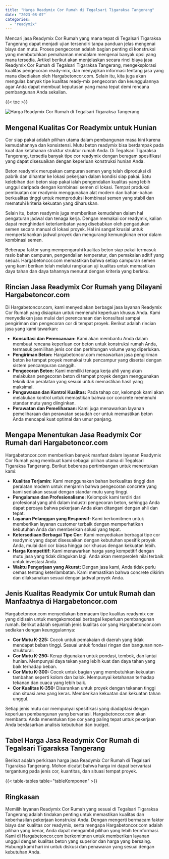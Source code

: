 ```yaml
---
title: "Harga Readymix Cor Rumah di Tegalsari Tigaraksa Tangerang"
date: "2023-08-07"
categories: 
  - "readymix"
---
```



Mencari jasa Readymix Cor Rumah yang mana tepat di Tegalsari Tigaraksa Tangerang dapat menjadi ujian tersendiri tanpa panduan jelas mengenai biaya dan mutu. Proses pengecoran adalah bagian penting di konstruksi yang membutuhkan pemahaman mendalam mengenai banyak opsi yang mana tersedia. Artikel berikut akan menjelaskan secara rinci biaya jasa Readymix Cor Rumah di Tegalsari Tigaraksa Tangerang, mengeksplorasi kualitas pengecoran ready-mix, dan menyajikan informasi tentang jasa yang mana disediakan oleh Hargabetoncor.com. Selain itu, kita juga akan mengulas banyak tipe kualitas ready-mix pengecoran dan keunggulannya agar Anda dapat membuat keputusan yang mana tepat demi rencana pembangunan Anda sekalian.

{{< toc >}}

![Harga Readymix Cor Rumah di Tegalsari Tigaraksa Tangerang](https://hargareadymixid.github.io/hbc/readymix-hbc%20(36).png)

## Mengenal Kualitas Cor Readymix untuk Hunian

Cor siap pakai adalah pilihan utama dalam pembangunan masa kini karena kemudahannya dan konsistensi. Mutu beton readymix bisa berdampak pada kuat dan ketahanan struktur struktur rumah Anda. Di Tegalsari Tigaraksa Tangerang, tersedia banyak tipe cor readymix dengan beragam spesifikasi yang dapat disesuaikan dengan keperluan konstruksi hunian Anda.

Beton readymix merupakan campuran semen yang telah diproduksi di pabrik dan dihantar ke lokasi pekerjaan dalam kondisi siap pakai. Satu kelebihan dari beton siap pakai ialah pengendalian kualitas yang lebih unggul daripada dengan kombinasi semen di lokasi. Tempat produksi pembuatan cor readymix menggunakan alat modern dan bahan-bahan berkualitas tinggi untuk memproduksi kombinasi semen yang stabil dan mematuhi kriteria kekuatan yang diharuskan.

Selain itu, beton readymix juga memberikan kemudahan dalam hal pengaturan jadwal dan tenaga kerja. Dengan memakai cor readymix, kalian dapat menghindari keterlambatan yang disebabkan oleh pengadukan semen secara manual di lokasi proyek. Hal ini sangat krusial untuk mempertahankan jadwal proyek dan mengurangi kemungkinan error dalam kombinasi semen.

Beberapa faktor yang mempengaruhi kualitas beton siap pakai termasuk rasio bahan campuran, pengendalian temperatur, dan pemakaian aditif yang sesuai. Hargabetoncor.com memastikan bahwa setiap campuran semen yang kami berikan telah melalui rangkaian uji kualitas untuk memastikan daya tahan dan daya tahannya menurut dengan kriteria yang berlaku.

## Rincian Jasa Readymix Cor Rumah yang Dilayani Hargabetoncor.com

Di Hargabetoncor.com, kami menyediakan berbagai jasa layanan Readymix Cor Rumah yang disiapkan untuk memenuhi keperluan khusus Anda. Kami menyediakan jasa mulai dari perencanaan dan konsultasi sampai pengiriman dan pengecoran cor di tempat proyek. Berikut adalah rincian jasa yang kami tawarkan:

- **Konsultasi dan Perencanaan:** Kami akan membantu Anda dalam membuat rencana keperluan cor beton untuk konstruksi rumah Anda, termasuk pemilihan jenis cor dan perhitungan volume yang diperlukan.
- **Pengiriman Beton:** Hargabetoncor.com menawarkan jasa pengiriman beton ke tempat proyek memakai truk pencampur yang disertai dengan sistem pencampuran canggih.
- **Pengecoran Beton:** Kami memiliki tenaga kerja ahli yang akan melakukan pengecoran beton di tempat proyek dengan menggunakan teknik dan peralatan yang sesuai untuk memastikan hasil yang maksimal.
- **Pengawasan dan Kontrol Kualitas:** Pada tahap cor, kelompok kami akan melakukan kontrol untuk memastikan bahwa cor concrete memenuhi standar mutu yang diinginkan.
- **Perawatan dan Pemeliharaan:** Kami juga menawarkan layanan pemeliharaan dan perawatan sesudah cor untuk memastikan beton Anda mencapai kuat optimal dan umur panjang.

## Mengapa Menentukan Jasa Readymix Cor Rumah dari Hargabetoncor.com

Hargabetoncor.com memberikan banyak manfaat dalam layanan Readymix Cor Rumah yang membuat kami sebagai pilihan utama di Tegalsari Tigaraksa Tangerang. Berikut beberapa pertimbangan untuk menentukan kami:

- **Kualitas Terjamin:** Kami menggunakan bahan berkualitas tinggi dan peralatan modern untuk menjamin bahwa pengecoran concrete yang kami sediakan sesuai dengan standar mutu yang tinggi.
- **Pengalaman dan Profesionalisme:** Kelompok kami terdiri dari profesional yang ahli dalam industri pengecoran beton, sehingga Anda dapat percaya bahwa pekerjaan Anda akan ditangani dengan ahli dan tepat.
- **Layanan Pelanggan yang Responsif:** Kami berkomitmen untuk memberikan layanan customer terbaik dengan memperhatikan kebutuhan Anda dan memberikan solusi yang tepat.
- **Ketersediaan Berbagai Tipe Cor:** Kami menyediakan berbagai tipe cor readymix yang dapat disesuaikan dengan kebutuhan spesifik proyek Anda, mulai dari cor biasa hingga cor khusus dengan kekuatan lebih.
- **Harga Kompetitif:** Kami menawarkan harga yang kompetitif dengan mutu jasa yang tidak diragukan lagi. Anda akan memperoleh nilai terbaik untuk investasi Anda.
- **Waktu Pengerjaan yang Akurat:** Dengan jasa kami, Anda tidak perlu cemas tentang keterlambatan. Kami memastikan bahwa concrete dikirim dan dilaksanakan sesuai dengan jadwal proyek Anda.

## Jenis Kualitas Readymix Cor untuk Rumah dan Manfaatnya di Hargabetoncor.com

Hargabetoncor.com menyediakan bermacam tipe kualitas readymix cor yang didisain untuk mengakomodasi berbagai keperluan pembangunan rumah. Berikut adalah sejumlah jenis kualitas cor yang Hargabetoncor.com sediakan dengan keunggulannya:

- **Cor Mutu K-225:** Cocok untuk pemakaian di daerah yang tidak mendapat beban tinggi. Sesuai untuk fondasi ringan dan bangunan non-struktural.
- **Cor Mutu K-250:** Kerap digunakan untuk pondasi, tembok, dan lantai hunian. Mempunyai daya tekan yang lebih kuat dan daya tahan yang baik terhadap beban.
- **Cor Mutu K-300:** Cocok untuk bagian yang membutuhkan kekuatan tambahan seperti kolom dan balok. Mempunyai ketahanan terhadap tekanan dan cuaca yang lebih baik.
- **Cor Kualitas K-350:** Disarankan untuk proyek dengan tekanan tinggi dan situasi area yang keras. Memberikan kekuatan dan kekuatan tahan unggul.

Setiap jenis mutu cor mempunyai spesifikasi yang diadaptasi dengan keperluan pembangunan yang bervariasi. Hargabetoncor.com akan membantu Anda menentukan tipe cor yang paling tepat untuk pekerjaan Anda berdasarkan analisis kebutuhan dan budget.

## Tabel Harga Jasa Readymix Cor Rumah di Tegalsari Tigaraksa Tangerang

Berikut adalah perkiraan harga jasa Readymix Cor Rumah di Tegalsari Tigaraksa Tangerang. Mohon dicatat bahwa harga ini dapat bervariasi tergantung pada jenis cor, kuantitas, dan situasi tempat proyek.

{{< table-tables table="tableKomponen" >}}

## Ringkasan

Memilih layanan Readymix Cor Rumah yang sesuai di Tegalsari Tigaraksa Tangerang adalah tindakan penting untuk memastikan kualitas dan keberhasilan pekerjaan konstruksi Anda. Dengan mengerti bermacam faktor biaya dan kualitas cor readymix, serta mengapa Hargabetoncor.com adalah pilihan yang benar, Anda dapat mengambil pilihan yang lebih terinformasi. Kami di Hargabetoncor.com berkomitmen untuk memberikan layanan unggul dengan kualitas beton yang superior dan harga yang bersaing. Hubungi kami hari ini untuk diskusi dan penawaran yang sesuai dengan kebutuhan Anda.
